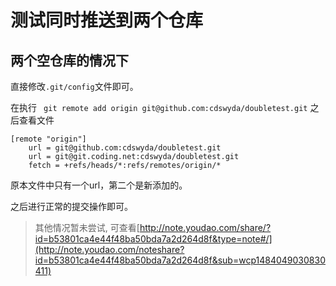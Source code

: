 # 测试同时推送到两个仓库

## 两个空仓库的情况下
直接修改`.git/config`文件即可。

在执行 ` git remote add origin git@github.com:cdswyda/doubletest.git` 之后查看文件

```
[remote "origin"]
	url = git@github.com:cdswyda/doubletest.git
	url = git@git.coding.net:cdswyda/doubletest.git
	fetch = +refs/heads/*:refs/remotes/origin/*
```

原本文件中只有一个url，第二个是新添加的。

之后进行正常的提交操作即可。


> 其他情况暂未尝试, 可查看[http://note.youdao.com/share/?id=b53801ca4e44f48ba50bda7a2d264d8f&type=note#/](http://note.youdao.com/noteshare?id=b53801ca4e44f48ba50bda7a2d264d8f&sub=wcp1484049030830411)
